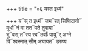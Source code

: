 +++
title = "०६ यस्त इध्मं"

+++
य᳓स् त इध्मं᳓ जभ᳓रत् सिष्विदानो᳓  
मूर्धा᳓नं वा तत᳓पते तुवाया᳓  
भु᳓वस् त᳓स्य स्व᳓तवाँः पायु᳓र् अग्ने  
वि᳓श्वस्मात् सीम् अघायत᳓ उरुष्य